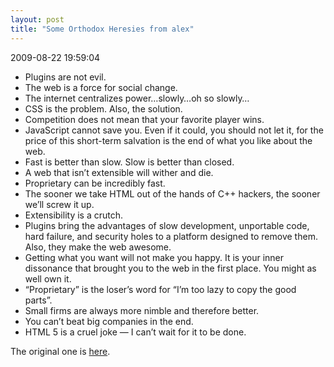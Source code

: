 ```yaml
---
layout: post
title: "Some Orthodox Heresies from alex"
---
```


<p class='meta'>2009-08-22 19:59:04</p>

<div id="_mcePaste" style="position: absolute; left: -10000px; top: 0px; width: 1px; height: 1px; overflow-x: hidden; overflow-y: hidden;">Plugins are not evil.</div>
<div id="_mcePaste" style="position: absolute; left: -10000px; top: 0px; width: 1px; height: 1px; overflow-x: hidden; overflow-y: hidden;">The web is a force for social change.</div>
<div id="_mcePaste" style="position: absolute; left: -10000px; top: 0px; width: 1px; height: 1px; overflow-x: hidden; overflow-y: hidden;">The internet centralizes power…slowly…oh so slowly…</div>
<div id="_mcePaste" style="position: absolute; left: -10000px; top: 0px; width: 1px; height: 1px; overflow-x: hidden; overflow-y: hidden;">CSS is the problem. Also, the solution.</div>
<div id="_mcePaste" style="position: absolute; left: -10000px; top: 0px; width: 1px; height: 1px; overflow-x: hidden; overflow-y: hidden;">Competition does not mean that your favorite player wins.</div>
<div id="_mcePaste" style="position: absolute; left: -10000px; top: 0px; width: 1px; height: 1px; overflow-x: hidden; overflow-y: hidden;">JavaScript cannot save you. Even if it could, you should not let it, for the price of this short-term salvation is the end of what you like about the web.</div>
<div id="_mcePaste" style="position: absolute; left: -10000px; top: 0px; width: 1px; height: 1px; overflow-x: hidden; overflow-y: hidden;">Fast is better than slow. Slow is better than closed.</div>
<div id="_mcePaste" style="position: absolute; left: -10000px; top: 0px; width: 1px; height: 1px; overflow-x: hidden; overflow-y: hidden;">A web that isn’t extensible will wither and die.</div>
<div id="_mcePaste" style="position: absolute; left: -10000px; top: 0px; width: 1px; height: 1px; overflow-x: hidden; overflow-y: hidden;">Proprietary can be incredibly fast.</div>
<div id="_mcePaste" style="position: absolute; left: -10000px; top: 0px; width: 1px; height: 1px; overflow-x: hidden; overflow-y: hidden;">The sooner we take HTML out of the hands of C++ hackers, the sooner we’ll screw it up.</div>
<div id="_mcePaste" style="position: absolute; left: -10000px; top: 0px; width: 1px; height: 1px; overflow-x: hidden; overflow-y: hidden;">Extensibility is a crutch.</div>
<div id="_mcePaste" style="position: absolute; left: -10000px; top: 0px; width: 1px; height: 1px; overflow-x: hidden; overflow-y: hidden;">Plugins bring the advantages of slow development, unportable code, hard failure, and security holes to a platform designed to remove them. Also, they make the web awesome.</div>
<div id="_mcePaste" style="position: absolute; left: -10000px; top: 0px; width: 1px; height: 1px; overflow-x: hidden; overflow-y: hidden;">Getting what you want will not make you happy. It is your inner dissonance that brought you to the web in the first place. You might as well own it.</div>
<div id="_mcePaste" style="position: absolute; left: -10000px; top: 0px; width: 1px; height: 1px; overflow-x: hidden; overflow-y: hidden;">“Proprietary” is the loser’s word for “I’m too lazy to copy the good parts”.</div>
<div id="_mcePaste" style="position: absolute; left: -10000px; top: 0px; width: 1px; height: 1px; overflow-x: hidden; overflow-y: hidden;">Small firms are always more nimble and therefore better.</div>
<div id="_mcePaste" style="position: absolute; left: -10000px; top: 0px; width: 1px; height: 1px; overflow-x: hidden; overflow-y: hidden;">You can’t beat big companies in the end.</div>
<div id="_mcePaste" style="position: absolute; left: -10000px; top: 0px; width: 1px; height: 1px; overflow-x: hidden; overflow-y: hidden;">HTML 5 is a cruel joke — I can’t wait for it to be done.</div>
<div id="_mcePaste" style="position: absolute; left: -10000px; top: 0px; width: 1px; height: 1px; overflow-x: hidden; overflow-y: hidden;">Original one is here.</div>
<ul>
	<li>Plugins are not evil.</li>
	<li>The web is a force for social change.</li>
	<li>The internet centralizes power…slowly…oh so slowly…</li>
	<li>CSS is the problem. Also, the solution.</li>
	<li>Competition does not mean that your favorite player wins.</li>
	<li>JavaScript cannot save you. Even if it could, you should not let it, for the price of this short-term salvation is the end of what you like about the web.</li>
	<li>Fast is better than slow. Slow is better than closed.</li>
	<li>A web that isn’t extensible will wither and die.</li>
	<li>Proprietary can be incredibly fast.</li>
	<li>The sooner we take HTML out of the hands of C++ hackers, the sooner we’ll screw it up.</li>
	<li>Extensibility is a crutch.</li>
	<li>Plugins bring the advantages of slow development, unportable code, hard failure, and security holes to a platform designed to remove them. Also, they make the web awesome.</li>
	<li>Getting what you want will not make you happy. It is your inner dissonance that brought you to the web in the first place. You might as well own it.</li>
	<li>“Proprietary” is the loser’s word for “I’m too lazy to copy the good parts”.</li>
	<li>Small firms are always more nimble and therefore better.</li>
	<li>You can’t beat big companies in the end.</li>
	<li>HTML 5 is a cruel joke — I can’t wait for it to be done.</li>
</ul>
The original one is <a href="http://alex.dojotoolkit.org/2009/08/some-orthodox-heresies/">here</a>.